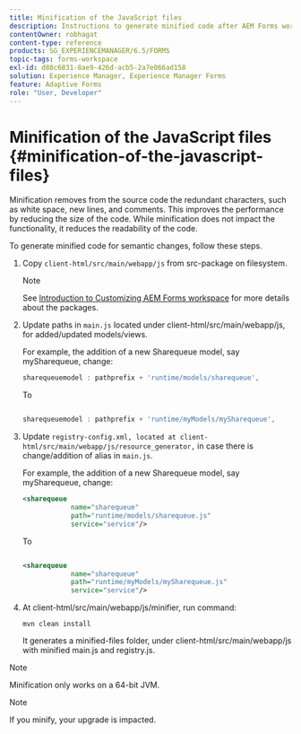 ```yaml
---
title: Minification of the JavaScript files
description: Instructions to generate minified code after AEM Forms workspace customizations to optimize the JS files for the web.
contentOwner: robhagat
content-type: reference
products: SG_EXPERIENCEMANAGER/6.5/FORMS
topic-tags: forms-workspace
exl-id: d88c6831-8ae9-426d-acb5-2a7e066ad158
solution: Experience Manager, Experience Manager Forms
feature: Adaptive Forms
role: "User, Developer"
---
```

# Minification of the JavaScript files {#minification-of-the-javascript-files}

Minification removes from the source code the redundant characters, such as white space, new lines, and comments. This improves the performance by reducing the size of the code. While minification does not impact the functionality, it reduces the readability of the code.

To generate minified code for semantic changes, follow these steps.

1. Copy `client-html/src/main/webapp/js` from src-package on filesystem.

   >[!NOTE]
   >
   >See [Introduction to Customizing AEM Forms workspace](/help/forms/using/introduction-customizing-html-workspace.md) for more details about the packages.

1. Update paths in `main.js` located under client-html/src/main/webapp/js, for added/updated models/views.

   For example, the addition of a new Sharequeue model, say mySharequeue, change:

   ```javascript
   sharequeuemodel : pathprefix + 'runtime/models/sharequeue',

   ```

   To

   ```javascript

   sharequeuemodel : pathprefix + 'runtime/myModels/mySharequeue',
   ```

1. Update `registry-config.xml, located at client-html/src/main/webapp/js/resource_generator,` in case there is change/addition of alias in `main.js`.

   For example, the addition of a new Sharequeue model, say mySharequeue, change:

   ```xml
   <sharequeue
               name="sharequeue"
               path="runtime/models/sharequeue.js"
               service="service"/>

   ```

   To

   ```xml

   <sharequeue
               name="sharequeue"
               path="runtime/myModels/mySharequeue.js"
               service="service"/>
   ```

1. At client-html/src/main/webapp/js/minifier, run command:

   ```shell
   mvn clean install
   ```

   It generates a minified-files folder, under client-html/src/main/webapp/js with minified main.js and registry.js.

>[!NOTE]
>
>Minification only works on a 64-bit JVM.

>[!NOTE]
>
>If you minify, your upgrade is impacted.
